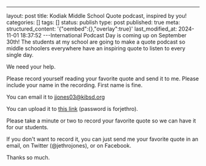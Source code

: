 ---
layout: post
title: Kodiak Middle School Quote podcast, inspired by you!
categories: []
tags: []
status: publish
type: post
published: true
meta:
  structured_content: '{"oembed":{},"overlay":true}'
last_modified_at: 2024-11-01 18:37:52
---International Podcast Day is coming up on September 30th! The students at my school are going to make a quote podcast so middle schoolers everywhere have an inspiring quote to listen to every single day.

We need your help.

Please record yourself reading your favorite quote and send it to me. Please include your name in the recording. First name is fine. 

You can email it to jjones03@kibsd.org

You can upload it to 
[this link](https://dropitto.me/jethrojones) (password is forjethro).

Please take a minute or two to record your favorite quote so we can have it for our students.

If you don't want to record it, you can just send me your favorite quote in an email, on Twitter (@jethrojones), or on Facebook. 

Thanks so much.

